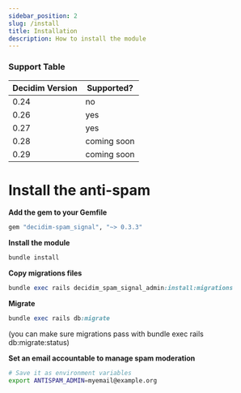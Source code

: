 ```yaml
---
sidebar_position: 2
slug: /install
title: Installation
description: How to install the module
---
```


### Support Table
| Decidim Version | Supported?  |
|-----------------|-------------|
| 0.24            | no          |
| 0.26            | yes         |
| 0.27            | yes         |
| 0.28            | coming soon |
| 0.29            | coming soon |

# Install the anti-spam

**Add the gem to your Gemfile**<br />
```ruby
gem "decidim-spam_signal", "~> 0.3.3"
```

**Install the module**<br />
```ruby
bundle install
```

**Copy migrations files**<br />
```ruby
bundle exec rails decidim_spam_signal_admin:install:migrations
```

**Migrate**<br />
```ruby
bundle exec rails db:migrate
```
(you can make sure migrations pass with bundle exec rails db:migrate:status)

**Set an email accountable to manage spam moderation**<br />
```bash
# Save it as environment variables
export ANTISPAM_ADMIN=myemail@example.org
```

